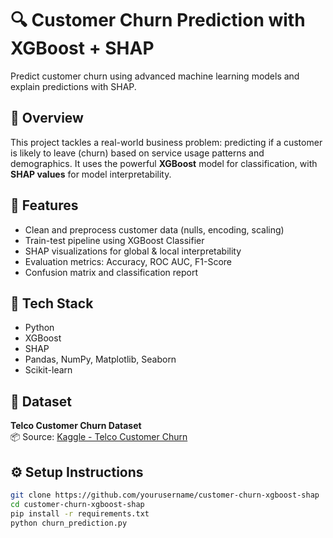 # 🔍 Customer Churn Prediction with XGBoost + SHAP

Predict customer churn using advanced machine learning models and explain predictions with SHAP.

## 📌 Overview
This project tackles a real-world business problem: predicting if a customer is likely to leave (churn) based on service usage patterns and demographics. It uses the powerful **XGBoost** model for classification, with **SHAP values** for model interpretability.

## 🚀 Features
- Clean and preprocess customer data (nulls, encoding, scaling)
- Train-test pipeline using XGBoost Classifier
- SHAP visualizations for global & local interpretability
- Evaluation metrics: Accuracy, ROC AUC, F1-Score
- Confusion matrix and classification report

## 🧠 Tech Stack
- Python
- XGBoost
- SHAP
- Pandas, NumPy, Matplotlib, Seaborn
- Scikit-learn

## 📁 Dataset
**Telco Customer Churn Dataset**  
📦 Source: [Kaggle - Telco Customer Churn](https://www.kaggle.com/blastchar/telco-customer-churn)

## ⚙️ Setup Instructions
```bash
git clone https://github.com/yourusername/customer-churn-xgboost-shap
cd customer-churn-xgboost-shap
pip install -r requirements.txt
python churn_prediction.py
